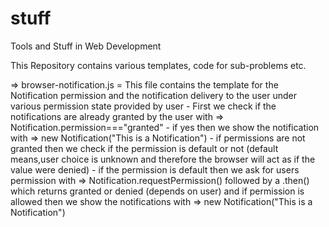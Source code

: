 # stuff
Tools and Stuff in Web Development

This Repository contains various templates, code for sub-problems etc.

=>
browser-notification.js
    = This file contains the template for the Notification permission and the notification delivery to the user under various permission state provided by user
    - First we check if the notifications are already granted by the user with => Notification.permission==="granted"
    - if yes then we show the notification with => new Notification("This is a Notification")
    - if permissions are not granted then we check if the permission is default or not (default means,user choice is unknown and therefore the browser will act as if the value were denied)
    - if the permission is default then we ask for users permission with => Notification.requestPermission() followed by a .then() which returns granted or denied (depends on user) and if permission is allowed then we show the notifications with => new Notification("This is a Notification")
